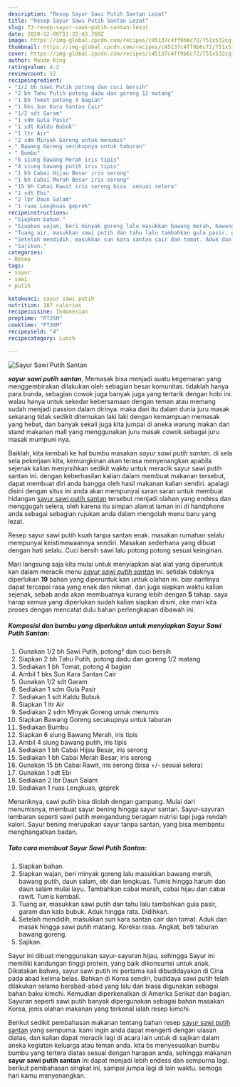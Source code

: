 ```yaml
---
description: "Resep Sayur Sawi Putih Santan Lezat"
title: "Resep Sayur Sawi Putih Santan Lezat"
slug: 73-resep-sayur-sawi-putih-santan-lezat
date: 2020-12-06T11:22:43.769Z
image: https://img-global.cpcdn.com/recipes/c45137c4ff9b6c72/751x532cq70/sayur-sawi-putih-santan-foto-resep-utama.jpg
thumbnail: https://img-global.cpcdn.com/recipes/c45137c4ff9b6c72/751x532cq70/sayur-sawi-putih-santan-foto-resep-utama.jpg
cover: https://img-global.cpcdn.com/recipes/c45137c4ff9b6c72/751x532cq70/sayur-sawi-putih-santan-foto-resep-utama.jpg
author: Maude King
ratingvalue: 4.2
reviewcount: 12
recipeingredient:
- "1/2 bh Sawi Putih potong dan cuci bersih"
- "2 bh Tahu Putih potong dadu dan goreng 12 matang"
- "1 bh Tomat potong 4 bagian"
- "1 bks Sun Kara Santan Cair"
- "1/2 sdt Garam"
- "1 sdm Gula Pasir"
- "1 sdt Kaldu Bubuk"
- "1 ltr Air"
- "2 sdm Minyak Goreng untuk menumis"
- " Bawang Goreng secukupnya untuk taburan"
- " Bumbu"
- "6 siung Bawang Merah iris tipis"
- "4 siung bawang putih iris tipis"
- "1 bh Cabai Hijau Besar iris serong"
- "1 bh Cabai Merah Besar iris serong"
- "15 bh Cabai Rawit iris serong bisa  sesuai selera"
- "1 sdt Ebi"
- "2 lbr Daun Salam"
- "1 ruas Lengkuas geprek"
recipeinstructions:
- "Siapkan bahan."
- "Siapkan wajan, beri minyak goreng lalu masukkan bawang merah, bawang putih, daun salam, ebi dan lengkuas. Tumis hingga harum dan daun salam mulai layu. Tambahkan cabai merah, cabai hijau dan cabai rawit. Tumis kembali."
- "Tuang air, masukkan sawi putih dan tahu lalu tambahkan gula pasir, garam dan kalo bubuk. Aduk hingga rata. Didihkan."
- "Setelah mendidih, masukkan sun kara santan cair dan tomat. Aduk dan masak hingga sawi putih matang. Koreksi rasa. Angkat, beti taburan bawang goreng."
- "Sajikan."
categories:
- Resep
tags:
- sayur
- sawi
- putih

katakunci: sayur sawi putih 
nutrition: 187 calories
recipecuisine: Indonesian
preptime: "PT25M"
cooktime: "PT38M"
recipeyield: "4"
recipecategory: Lunch

---
```



![Sayur Sawi Putih Santan](https://img-global.cpcdn.com/recipes/c45137c4ff9b6c72/751x532cq70/sayur-sawi-putih-santan-foto-resep-utama.jpg)

<b><i>sayur sawi putih santan</i></b>, Memasak bisa menjadi suatu kegemaran yang menggembirakan dilakukan oleh sebagian besar komunitas. tidaklah hanya para bunda, sebagian cowok juga banyak juga yang tertarik dengan hobi ini. walau hanya untuk sekedar kebersamaan dengan teman atau memang sudah menjadi passion dalam dirinya. maka dari itu dalam dunia juru masak sekarang tidak sedikit ditemukan laki laki dengan kemampuan memasak yang hebat, dan banyak sekali juga kita jumpai di aneka warung makan dan stand makanan mall yang menggunakan juru masak cowok sebagai juru masak mumpuni nya.

Baiklah, kita kembali ke hal bumbu masakan <i>sayur sawi putih santan</i>. di sela sela pekerjaan kita, kemungkinan akan terasa menyenangkan apabila sejenak kalian menyisihkan sedikit waktu untuk meracik sayur sawi putih santan ini. dengan keberhasilan kalian dalam membuat makanan tersebut, dapat membuat diri anda bangga oleh hasil makanan kalian sendiri. apalagi disini dengan situs ini anda akan mempunyai saran saran untuk membuat hidangan <u>sayur sawi putih santan</u> tersebut menjadi olahan yang endess dan menggugah selera, oleh karena itu simpan alamat laman ini di handphone anda sebagai sebagian rujukan anda dalam mengolah menu baru yang lezat.

Resep sayur sawi putih kuah tanpa santan enak. masakan rumahan selalu mempunyai keistimewaannya sendiri. Masakan sederhana yang dibuat dengan hati selalu. Cuci bersih sawi lalu potong potong sesuai keinginan.


Mari langsung saja kita mulai untuk menyiapkan alat alat yang diperuntuk kan dalam meracik menu <u><i>sayur sawi putih santan</i></u> ini. setidak tidaknya diperlukan <b>19</b> bahan yang diperuntuk kan untuk olahan ini. biar nantinya dapat tercapai rasa yang enak dan nikmat. dan juga siapkan waktu kalian sejenak, sebab anda akan membuatnya kurang lebih dengan <b>5</b> tahap. saya harap semua yang diperlukan sudah kalian siapkan disini, oke mari kita proses dengan mencatat dulu bahan perlengkapan dibawah ini.

<!--inarticleads1-->

##### Komposisi dan bumbu yang diperlukan untuk menyiapkan Sayur Sawi Putih Santan:

1. Gunakan 1/2 bh Sawi Putih, potong² dan cuci bersih
1. Siapkan 2 bh Tahu Putih, potong dadu dan goreng 1/2 matang
1. Sediakan 1 bh Tomat, potong 4 bagian
1. Ambil 1 bks Sun Kara Santan Cair
1. Gunakan 1/2 sdt Garam
1. Sediakan 1 sdm Gula Pasir
1. Sediakan 1 sdt Kaldu Bubuk
1. Siapkan 1 ltr Air
1. Sediakan 2 sdm Minyak Goreng untuk menumis
1. Siapkan  Bawang Goreng secukupnya untuk taburan
1. Sediakan  Bumbu
1. Siapkan 6 siung Bawang Merah, iris tipis
1. Ambil 4 siung bawang putih, iris tipis
1. Sediakan 1 bh Cabai Hijau Besar, iris serong
1. Sediakan 1 bh Cabai Merah Besar, iris serong
1. Gunakan 15 bh Cabai Rawit, iris serong (bisa +/- sesuai selera)
1. Gunakan 1 sdt Ebi
1. Sediakan 2 lbr Daun Salam
1. Sediakan 1 ruas Lengkuas, geprek


Menariknya, sawi putih bisa diolah dengan gampang. Mulai dari menumisnya, membuat sayur bening hingga sayur santan. Sayur-sayuran lembaran seperti sawi putih mengandung beragam nutrisi tapi juga rendah kalori. Sayur bening merupakan sayur tanpa santan, yang bisa membantu menghangatkan badan. 

<!--inarticleads2-->

##### Tata cara membuat Sayur Sawi Putih Santan:

1. Siapkan bahan.
1. Siapkan wajan, beri minyak goreng lalu masukkan bawang merah, bawang putih, daun salam, ebi dan lengkuas. Tumis hingga harum dan daun salam mulai layu. Tambahkan cabai merah, cabai hijau dan cabai rawit. Tumis kembali.
1. Tuang air, masukkan sawi putih dan tahu lalu tambahkan gula pasir, garam dan kalo bubuk. Aduk hingga rata. Didihkan.
1. Setelah mendidih, masukkan sun kara santan cair dan tomat. Aduk dan masak hingga sawi putih matang. Koreksi rasa. Angkat, beti taburan bawang goreng.
1. Sajikan.


Sayur ini dibuat menggunakan sayur-sayuran hijau, sehingga Sayur ini memiliki kandungan tinggi protein, yang baik dikonsumsi untuk anak. Dikatakan bahwa, sayur sawi putih ini pertama kali dibudidayakan di Cina pada abad kelima belas. Bahkan di Korea sendiri, budidaya sawi putih telah dilakukan selama berabad-abad yang lalu dan biasa digunakan sebagai bahan baku kimchi. Kemudian diperkenalkan di Amerika Serikat dan bagian. Sayuran seperti sawi putih banyak dipergunakan sebagai bahan masakan Korea, jenis olahan makanan yang terkenal ialah resep kimchi. 

Berikut sedikit pembahasan makanan tentang bahan resep <u>sayur sawi putih santan</u> yang sempurna. kami ingin anda dapat mengerti dengan ulasan diatas, dan kalian dapat meracik lagi di acara lain untuk di sajikan dalam aneka kegiatan keluarga atau teman anda. kita bs menyesuaikan bumbu bumbu yang tertera diatas sesuai dengan harapan anda, sehingga makanan <b>sayur sawi putih santan</b> ini dapat menjadi lebih endess dan sempurna lagi. berikut pembahasan singkat ini, sampai jumpa lagi di lain waktu. semoga hari kamu menyenangkan.
